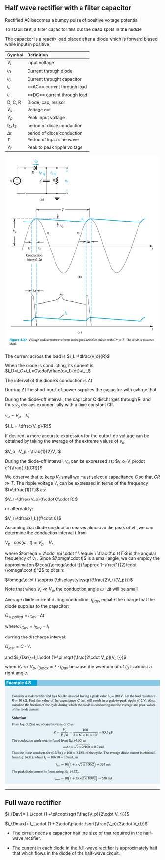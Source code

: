 ## Half wave rectifier with a filter capacitor

Rectified AC becomes a bumpy pulse of positive voltage potential

To stabilize it, a filter capacitor fills out the dead spots in the middle

The capacitor is a reactiv load placed after a diode which is forward biased while input in positive



| **Symbol**  |   **Definition**                        |
| :---    | :---                                |
| $V_I$   | Input voltage |
| $i_D$   | Current through diode |
| $i_C$   | Current throught capacitor  |
| $i_L$   | ==AC== current through load  |
| $I_L$   | ==DC== current through load  |
| D, C, R | Diode, cap, resisor |
| $V_o$   | Voltage out |
| $V_p$   | Peak input voltage |
| $t_1,t_2$ | period of diode conduction |
| $\Delta t$ | period of diode conduction |
| $T$     | Period of input sine wave |
| $V_r$  | Peak to peak ripple voltage |

![filtercap](images/filtercap.png)

The current across the load is $i_L=\dfrac{v_o}{R}$

When the diode is conducting, its current is $I_D=i_C+i_L=C\cdot\dfrac{dv_I}{dt}+i_L$

The interval of the diode's conduction is $\Delta t$

Durring $\Delta t$ the short burst of power supplies the capacitor with cahrge that 

During the diode-off interval, the capacitor C discharges through R, and thus $v_o$
decays exponentially with a time constant CR.

$v_o = V_p - V_r$

 $I_L = \dfrac{V_p}{R}$

 If desired, a more accurate expression for the output dc voltage can be obtained by
taking the average of the extreme values of $v_o$:

$V_o =V_p - \frac{1}{2}V_r$

During the diode-off interval, $v_o$ can be expressed as:
$v_o=V_p\cdot e^{\frac{-t}{CR}}$

We observe that to keep $V_r$ small we must select a capacitance $C$ so that $CR$ ≫ $T$. The ripple
voltage $V_r$ can be expressed in terms of the frequency $f=\dfrac{1}{T}$ as:

$V_r=\dfrac{V_p}{f\cdot C\cdot R}$

or alternately:

$V_r=\dfrac{I_L}{f\cdot C}$

Assuming that diode conduction ceases almost at the peak of vI , we can determine the
conduction interval t from

$V_p \cdot cos(\omega\cdot t)= V_p−V_r$

where $\omega = 2\cdot \pi \cdot f \ \equiv \ \frac{2\pi}{T}$ is the angular frequency of $v_I$ . Since $(\omga\cdot t)$ is a small angle, we can
employ the approximation $\cos{(\omega\cdot t)} \approx 1−\frac{1}{2}\cdot (\omega\cdot t)^2$ to obtain:

$\omega\cdot t \approx {\displaystyle\sqrt{\frac{2V_r}{V_p}}}$

Note that when $V_r$ ≪ $V_p$, the conduction angle $\omega\cdot\Delta t$ will be small.

Average diode current during conduction, $i_{Dav}$, equate the charge that
the diode supplies to the capacitor:

$Q_{supplied}=i_{Cav}\cdot \Delta t$

where: $i_{Cav}=i_{Dav}-I_L$




durring the discharge interval:

$Q_{lost}=C\cdot V_r$

and $i_{Dav}=I_L\cdot (1+\pi \sqrt{\frac{2\cdot V_p}{V_r}})$

when $V_r$ << $V_p$, $i_{Dmax}\approx 2\cdot i_{Dav}$ because the wveform of of $i_D$ is almost a right angle.

![ex4.8](images/ex_4_8.png)

---

## Full wave rectifier

$i_{Dav}= I_L\cdot (1 +\pi\cdot\sqrt{\frac{V_p}{2\cdot V_r}})$

$i_{Dmax}= I_L\cdot (1 + 2\cdot\pi\cdot\sqrt{\frac{V_p}{2\cdot V_r}})$

- The circuit needs a capacitor half the size of that required in the half-wave rectifier.

- The current in each diode in the full-wave rectifier is approximately half that which flows in the diode of the half-wave circuit.



